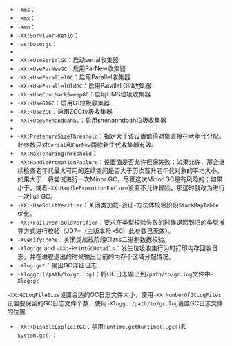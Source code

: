 - `-Xms`：
- `-Xmx`：
- `-Xmn`：
- `-XX:Survivor-Retio`：
- `-verbose:gc`：
- 
- `-XX:+UseSerialGC`：启动serial收集器
- `-XX:+UseParNewGC`：启用ParNew收集器
- `-XX:+UseParallelGC`：启用Parallel收集器
- `-XX:+UseParallelOldGC`：启用Parallel Old收集器
- `-XX:+UseConcMarkSweepGC`：启用CMS垃圾收集器
- `-XX:+UseG1GC`：启用G1垃圾收集器
- `-XX:+UseZGC`：启用ZGC垃圾收集器
- `-XX:+UseShenandoahGC`：启用shenanndoah垃圾收集器
- 
- `-XX:PretenureSizeThreshold`：指定大于该设置值得对象直接在老年代分配。此参数只对`Serial`和`ParNew`两款新生代收集器有效。
- `-XX:MaxTenuringThreshold`：
- `-XX:HandlePromotionFailure`：设置值是否允许担保失败；如果允许，那会继续检查老年代最大可用的连续空间是否大于历次晋升老年代对象的平均大小，如果大于，将尝试进行一次Minor GC，尽管这次Minor GC是有风险的；如果小于，或者`-XX:HandlePromotionFailure`设置不允许冒险，那这时就改为进行一次Full GC。
- `-XX:-UseSplitVerifier`：关闭类加载-验证-方法体校验阶段`StackMapTable`优化。
- `-XX:+FailOverToOldVerifier`：要求在类型校验失败的时候退回到旧的类型推导方式进行校验（JD7+（主版本号>50）此参数已无效）。
- `-Xverify:none`：关闭类加载阶段Class二进制数据校验。
- `-Xlog:gc` and `-XX:+PrintGCDetails`：发生垃圾收集行为时打印内存回收日志，并在进程退出的时候输出当前的内存个区域分配情况。
- `-Xlog:gc*`：输出GC详细日志
- `-Xloggc:[/path/to/gc.log]`：将GC日志输出到`/path/to/gc.log`文件中`-Xlog:gc`

`-XX:GCLogFileSize`设置合适的GC日志文件大小，使用`-XX:NumberOfGCLogFiles`设置要保留的GC日志文件个数，使用`-Xloggc:/path/to/gc.log`设置GC日志文件的位置



- `-XX:+DisableExplicitGC`：禁用`Runtime.getRuntime().gc()`和`System.gc()`；